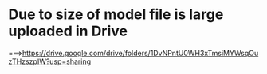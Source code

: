 # Due to size of model file is large uploaded in Drive
 ===>https://drive.google.com/drive/folders/1DvNPntU0WH3xTmsiMYWsqOuzTHzszpIW?usp=sharing
